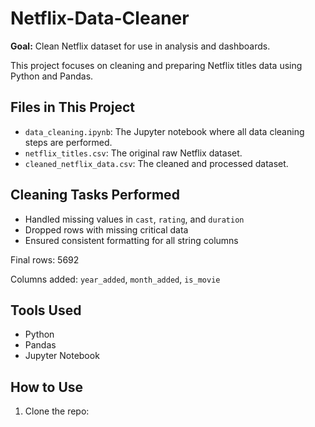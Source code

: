 # Netflix-Data-Cleaner

**Goal:** Clean Netflix dataset for use in analysis and dashboards.

This project focuses on cleaning and preparing Netflix titles data using Python and Pandas.

##  Files in This Project

- `data_cleaning.ipynb`: The Jupyter notebook where all data cleaning steps are performed.
- `netflix_titles.csv`: The original raw Netflix dataset.
- `cleaned_netflix_data.csv`: The cleaned and processed dataset.

##  Cleaning Tasks Performed

- Handled missing values in `cast`, `rating`, and `duration`
- Dropped rows with missing critical data
- Ensured consistent formatting for all string columns


Final rows:  5692

Columns added: `year_added`, `month_added`, `is_movie`

##  Tools Used

- Python
- Pandas
- Jupyter Notebook

##  How to Use

1. Clone the repo:


